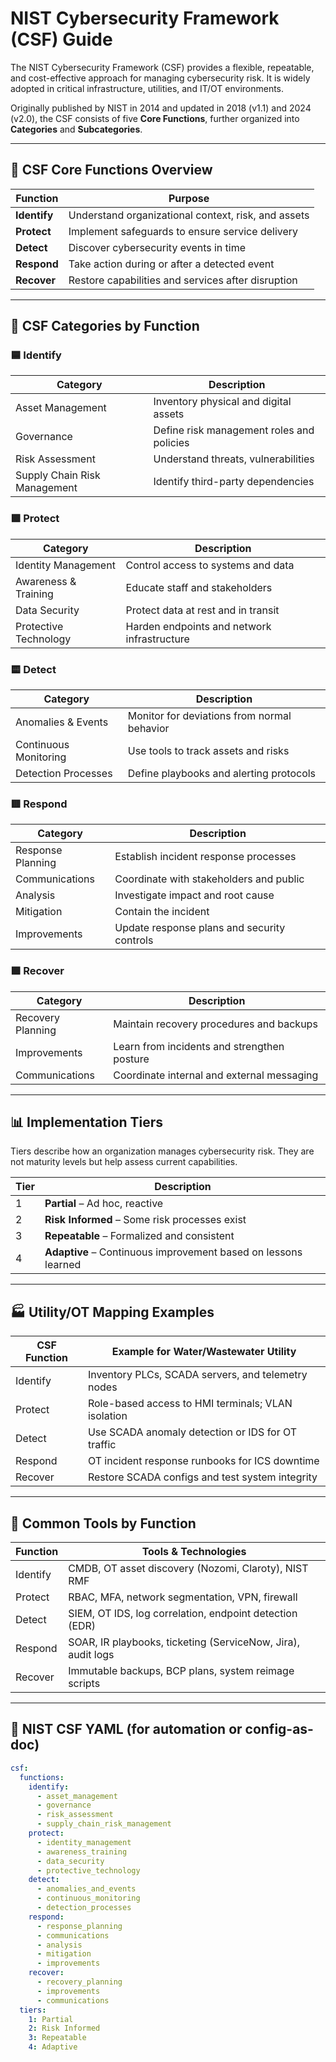 # NIST Cybersecurity Framework (CSF) Guide

The NIST Cybersecurity Framework (CSF) provides a flexible, repeatable, and cost-effective approach for managing cybersecurity risk. It is widely adopted in critical infrastructure, utilities, and IT/OT environments.

Originally published by NIST in 2014 and updated in 2018 (v1.1) and 2024 (v2.0), the CSF consists of five **Core Functions**, further organized into **Categories** and **Subcategories**.

---

## 🔷 CSF Core Functions Overview

| Function   | Purpose                                       |
|------------|-----------------------------------------------|
| **Identify**   | Understand organizational context, risk, and assets |
| **Protect**    | Implement safeguards to ensure service delivery     |
| **Detect**     | Discover cybersecurity events in time               |
| **Respond**    | Take action during or after a detected event        |
| **Recover**    | Restore capabilities and services after disruption  |

---

## 📂 CSF Categories by Function

### 🟦 Identify

| Category                    | Description                                |
|----------------------------|--------------------------------------------|
| Asset Management            | Inventory physical and digital assets      |
| Governance                  | Define risk management roles and policies  |
| Risk Assessment             | Understand threats, vulnerabilities         |
| Supply Chain Risk Management| Identify third-party dependencies          |

### 🟩 Protect

| Category                | Description                                |
|------------------------|--------------------------------------------|
| Identity Management    | Control access to systems and data         |
| Awareness & Training   | Educate staff and stakeholders             |
| Data Security          | Protect data at rest and in transit        |
| Protective Technology  | Harden endpoints and network infrastructure|

### 🟨 Detect

| Category           | Description                                |
|-------------------|--------------------------------------------|
| Anomalies & Events| Monitor for deviations from normal behavior|
| Continuous Monitoring | Use tools to track assets and risks     |
| Detection Processes | Define playbooks and alerting protocols  |

### 🟥 Respond

| Category               | Description                                |
|-----------------------|--------------------------------------------|
| Response Planning     | Establish incident response processes       |
| Communications        | Coordinate with stakeholders and public     |
| Analysis              | Investigate impact and root cause           |
| Mitigation            | Contain the incident                        |
| Improvements          | Update response plans and security controls|

### 🟪 Recover

| Category               | Description                                |
|-----------------------|--------------------------------------------|
| Recovery Planning     | Maintain recovery procedures and backups    |
| Improvements          | Learn from incidents and strengthen posture |
| Communications        | Coordinate internal and external messaging  |

---

## 📊 Implementation Tiers

Tiers describe how an organization manages cybersecurity risk. They are not maturity levels but help assess current capabilities.

| Tier | Description                                 |
|------|---------------------------------------------|
| 1    | **Partial** – Ad hoc, reactive              |
| 2    | **Risk Informed** – Some risk processes exist|
| 3    | **Repeatable** – Formalized and consistent  |
| 4    | **Adaptive** – Continuous improvement based on lessons learned |

---

## 🏭 Utility/OT Mapping Examples

| CSF Function | Example for Water/Wastewater Utility              |
|--------------|---------------------------------------------------|
| Identify      | Inventory PLCs, SCADA servers, and telemetry nodes |
| Protect       | Role-based access to HMI terminals; VLAN isolation |
| Detect        | Use SCADA anomaly detection or IDS for OT traffic |
| Respond       | OT incident response runbooks for ICS downtime   |
| Recover       | Restore SCADA configs and test system integrity  |

---

## 🧰 Common Tools by Function

| Function | Tools & Technologies                                               |
|----------|--------------------------------------------------------------------|
| Identify | CMDB, OT asset discovery (Nozomi, Claroty), NIST RMF               |
| Protect  | RBAC, MFA, network segmentation, VPN, firewall                     |
| Detect   | SIEM, OT IDS, log correlation, endpoint detection (EDR)           |
| Respond  | SOAR, IR playbooks, ticketing (ServiceNow, Jira), audit logs      |
| Recover  | Immutable backups, BCP plans, system reimage scripts              |

---

## 📘 NIST CSF YAML (for automation or config-as-doc)

```yaml
csf:
  functions:
    identify:
      - asset_management
      - governance
      - risk_assessment
      - supply_chain_risk_management
    protect:
      - identity_management
      - awareness_training
      - data_security
      - protective_technology
    detect:
      - anomalies_and_events
      - continuous_monitoring
      - detection_processes
    respond:
      - response_planning
      - communications
      - analysis
      - mitigation
      - improvements
    recover:
      - recovery_planning
      - improvements
      - communications
  tiers:
    1: Partial
    2: Risk Informed
    3: Repeatable
    4: Adaptive
